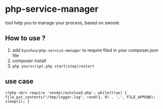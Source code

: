 # php-service-manager
tool help you to manage your process, based on swoole

## How to use ?
1. add `kyozhou/php-service-manager` to require filed in your composer.json file
2. composer install
3. `php yourscript.php start|stop|restart`

## use case
``<?php <br>
require 'vendor/autoload.php';
while(true) {
    file_put_contents("/tmp/logger.log", rand(1, 9) . ',', FILE_APPEND);
    sleep(1);
}
``
